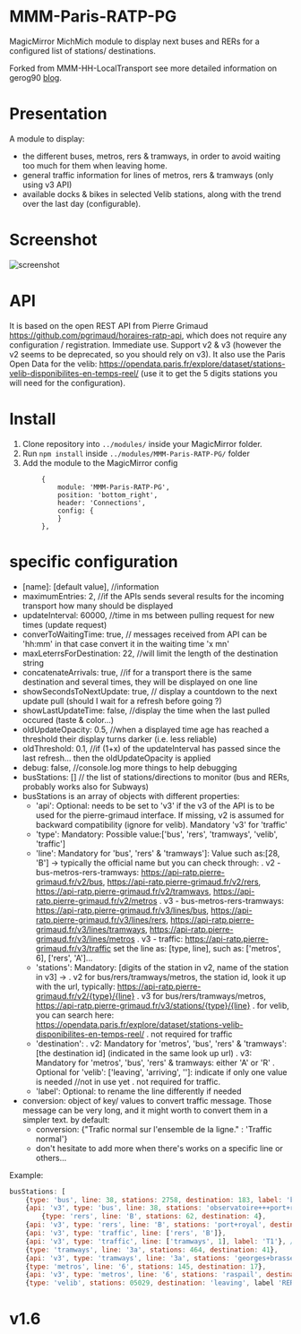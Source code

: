 # MMM-Paris-RATP-PG

MagicMirror MichMich module to display next buses and RERs for a configured list of stations/ destinations.

Forked from MMM-HH-LocalTransport see more detailed information on gerog90 [blog](https://lane6.de).

# Presentation
A module to display:
* the different buses, metros, rers & tramways, in order to avoid waiting too much for them when leaving home. 
* general traffic information for lines of metros, rers & tramways (only using v3 API)
* available docks & bikes in selected Velib stations, along with the trend over the last day (configurable).

# Screenshot
![screenshot](https://github.com/da4throux/MMM-Paris-RATP-PG/blob/history/MMM-Paris-RATP-PG%201.6.png)

# API

It is based on the open REST API from Pierre Grimaud https://github.com/pgrimaud/horaires-ratp-api, which does not require any configuration / registration. Immediate use. Support v2 & v3 (however the v2 seems to be deprecated, so you should rely on v3).
It also use the Paris Open Data for the velib: https://opendata.paris.fr/explore/dataset/stations-velib-disponibilites-en-temps-reel/ (use it to get the 5 digits stations you will need for the configuration).

# Install

1. Clone repository into `../modules/` inside your MagicMirror folder.
2. Run `npm install` inside `../modules/MMM-Paris-RATP-PG/` folder
3. Add the module to the MagicMirror config
```
		{
	        module: 'MMM-Paris-RATP-PG',
	        position: 'bottom_right',
	        header: 'Connections',
	        config: {
	        }
    	},
```

# specific configuration
* [name]: [default value], //information
* maximumEntries: 2, //if the APIs sends several results for the incoming transport how many should be displayed
* updateInterval: 60000, //time in ms between pulling request for new times (update request)
* converToWaitingTime: true, // messages received from API can be 'hh:mm' in that case convert it in the waiting time 'x mn'
* maxLeterrsForDestination: 22, //will limit the length of the destination string
* concatenateArrivals: true, //if for a transport there is the same destination and several times, they will be displayed on one line
* showSecondsToNextUpdate: true, // display a countdown to the next update pull (should I wait for a refresh before going ?)
* showLastUpdateTime: false, //display the time when the last pulled occured (taste & color...)
* oldUpdateOpacity: 0.5, //when a displayed time age has reached a threshold their display turns darker (i.e. less reliable)
* oldThreshold: 0.1, //if (1+x) of the updateInterval has passed since the last refresh... then the oldUpdateOpacity is applied
* debug: false, //console.log more things to help debugging
* busStations: [] // the list of stations/directions to monitor (bus and RERs, probably works also for Subways)
* busStations is an array of objects with different properties:
  - 'api': Optional: needs to be set to 'v3' if the v3 of the API is to be used for the pierre-grimaud interface. If missing, v2 is assumed for backward compatibility (ignore for velib). Mandatory 'v3' for 'traffic'
  - 'type': Mandatory: Possible value:['bus', 'rers', 'tramways', 'velib', 'traffic']
  - 'line': Mandatory for 'bus', 'rers' & 'tramways']: Value such as:[28, 'B'] -> typically the official name but you can check through: 
   . v2 - bus-metros-rers-tramways: https://api-ratp.pierre-grimaud.fr/v2/bus, https://api-ratp.pierre-grimaud.fr/v2/rers, https://api-ratp.pierre-grimaud.fr/v2/tramways, https://api-ratp.pierre-grimaud.fr/v2/metros
   . v3 - bus-metros-rers-tramways: https://api-ratp.pierre-grimaud.fr/v3/lines/bus, https://api-ratp.pierre-grimaud.fr/v3/lines/rers, https://api-ratp.pierre-grimaud.fr/v3/lines/tramways, https://api-ratp.pierre-grimaud.fr/v3/lines/metros
   . v3 - traffic: https://api-ratp.pierre-grimaud.fr/v3/traffic set the line as: [type, line], such as: ['metros', 6], ['rers', 'A']...
  - 'stations': Mandatory: [digits of the station in v2, name of the station in v3] ->
    . v2 for bus/rers/tramways/metros, the station id, look it up with the url, typically: https://api-ratp.pierre-grimaud.fr/v2/{type}/{line}
    . v3 for bus/rers/tramways/metros, https://api-ratp.pierre-grimaud.fr/v3/stations/{type}/{line}
    . for velib, you can search here: https://opendata.paris.fr/explore/dataset/stations-velib-disponibilites-en-temps-reel/
    . not required for traffic
  - 'destination': 
    . v2: Mandatory for 'metros', 'bus', 'rers' & 'tramways': [the destination id] (indicated in the same look up url)
    . v3: Mandatory for 'metros', 'bus', 'rers' & tramways: either 'A' or 'R'
    . Optional for 'velib': ['leaving', 'arriving', '']: indicate if only one value is needed //not in use yet
    . not required for traffic.
  - 'label': Optional: to rename the line differently if needed
* conversion: object of key/ values to convert traffic message. Those message can be very long, and it might worth to convert them in a simpler text. by default:
  - conversion: {"Trafic normal sur l'ensemble de la ligne." : 'Traffic normal'}
  - don't hesitate to add more when there's works on a specific line or others...

Example:
```javascript
busStations: [
	{type: 'bus', line: 38, stations: 2758, destination: 183, label: 'bus vers le Nord'},
	{api: 'v3', type: 'bus', line: 38, stations: 'observatoire+++port+royal', destination: 'A'},
        {type: 'rers', line: 'B', stations: 62, destination: 4},
	{api: 'v3', type: 'rers', line: 'B', stations: 'port+royal', destination: 'A'},
	{api: 'v3', type: 'traffic', line: ['rers', 'B']},
	{api: 'v3', type: 'traffic', line: ['tramways', 1], label: 'T1'}, //label to avoid confusion with metros line 1
	{type: 'tramways', line: '3a', stations: 464, destination: 41},	
	{api: 'v3', type: 'tramways', line: '3a', stations: 'georges+brassens', destination: 'R'},
	{type: 'metros', line: '6', stations: 145, destination: 17},	
	{api: 'v3', type: 'metros', line: '6', stations: 'raspail', destination: 'A'},
	{type: 'velib', stations: 05029, destination: 'leaving', label 'RER'}]
```
# v1.6
